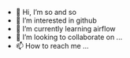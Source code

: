 - 👋 Hi, I’m so and so
- 👀 I’m interested in github
- 🌱 I’m currently learning airflow
- 💞️ I’m looking to collaborate on ...
- 📫 How to reach me ...

<!---
Saj-Sekhon/Saj-Sekhon is a ✨ special ✨ repository because its `README.md` (this file) appears on your GitHub profile.
You can click the Preview link to take a look at your changes.
--->
